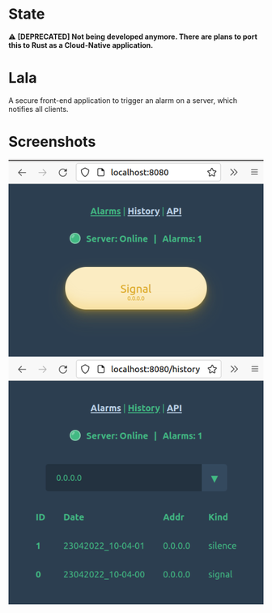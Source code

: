 # State
⚠️ **[DEPRECATED] Not being developed anymore. There are plans to port this to Rust as a Cloud-Native application.**

# Lala
A secure front-end application to trigger an alarm on a server, which notifies all clients.

# Screenshots
[![alarms](screenshots/alarms.png)](screenshots/alarms.png) \
[![history](screenshots/history.png)](screenshots/history.png)


